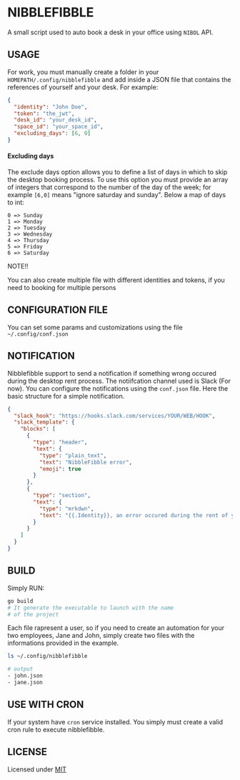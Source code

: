 # NIBBLEFIBBLE

A small script used to auto book a desk in your office using `NIBOL` API.

## USAGE

For work, you must manually create a folder in your `HOMEPATH/.config/nibblefibble`
and add inside a JSON file that contains the references of yourself and your desk. For example:
```json
{
  "identity": "John Doe",
  "token": "the_jwt",
  "desk_id": "your_desk_id",
  "space_id": "your_space_id",
  "excluding_days": [6, 0]
}
```

#### Excluding days
The exclude days option allows you to define a list of days in which to skip the desktop booking process.
To use this option you must provide an array of integers that correspond to the number of the day of the week; for example
`[6,0]` means "ignore saturday and sunday". Below a map of days to int:

```
0 => Sunday
1 => Monday
2 => Tuesday
3 => Wednesday
4 => Thursday
5 => Friday
6 => Saturday
```

NOTE!!

You can also create multiple file with different identities and tokens, if you need to booking for multiple persons

## CONFIGURATION FILE

You can set some params and customizations using the file `~/.config/conf.json`

## NOTIFICATION

Nibblefibble support to send a notification if something wrong occured during the desktop rent process.
The notiifcation channel used is Slack (For now). You can configure the notifications using the `conf.json` file.
Here the basic structure for a simple notification.
```json
{
  "slack_hook": "https://hooks.slack.com/services/YOUR/WEB/HOOK",
  "slack_template": {
    "blocks": [
      {
        "type": "header",
        "text": {
          "type": "plain_text",
          "text": "NibbleFibble error",
          "emoji": true
        }
      },
      {
        "type": "section",
        "text": {
          "type": "mrkdwn",
          "text": "{{.Identity}}, an error occured during the rent of your desk"
        }
      }
    ]
  }
}
```

## BUILD
Simply RUN:
```bash
go build
# It generate the executable to launch with the name
# of the project
```

Each file rapresent a user, so if you need to create an automation for your two employees, Jane and John, simply
create two files with the informations provided in the example.
```bash
ls ~/.config/nibblefibble

# output
- john.json
- jane.json
```

## USE WITH CRON
If your system have `cron` service installed. You simply must create a valid cron rule to execute nibblefibble.

## LICENSE
Licensed under [MIT](./LICENSE)
